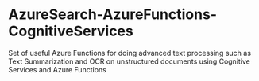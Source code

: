 # AzureSearch-AzureFunctions-CognitiveServices
Set of useful Azure Functions for doing advanced text processing such as Text Summarization and OCR on unstructured documents using Cognitive Services and Azure Functions
